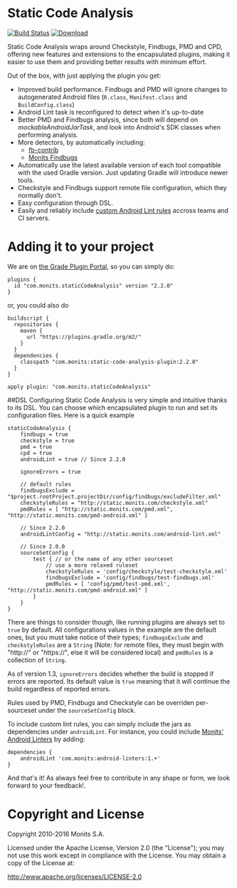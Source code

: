 # Static Code Analysis

[![Build Status](https://travis-ci.org/Monits/static-code-analysis-plugin.svg?branch=development)](https://travis-ci.org/Monits/static-code-analysis-plugin)
[![Download](https://api.bintray.com/packages/monits/monits-android/static-code-analysis-plugin/images/download.svg) ](https://bintray.com/monits/monits-android/static-code-analysis-plugin/_latestVersion)

Static Code Analysis wraps around Checkstyle, Findbugs, PMD and CPD, offering new features
and extensions to the encapsulated plugins, making it easier to use them and providing
better results with minimum effort.

Out of the box, with just applying the plugin you get:
 * Improved build performance. Findbugs and PMD will ignore changes to autogenerated
Android files (``R.class``, ``Manifest.class`` and ``BuildConfig.class``)
 * Android Lint task is reconfigured to detect when it's up-to-date
 * Better PMD and Findbugs analysis, since both will depend on *mockableAndroidJarTask*,
and look into Android's SDK classes when performing analysis.
 * More detectors, by automatically including:
   * [fb-contrib](https://github.com/mebigfatguy/fb-contrib)
   * [Monits Findbugs](https://github.com/Monits/findbugs-plugin)
 * Automatically use the latest available version of each tool compatible with the
used Gradle version. Just updating Gradle will introduce newer tools.
 * Checkstyle and Findbugs support remote file configuration, which they normally don't.
 * Easy configuration through DSL.
 * Easily and reliably include [custom Android Lint rules](http://tools.android.com/tips/lint-custom-rules) accross teams and CI servers.

# Adding it to your project

We are on [the Grade Plugin Portal](https://plugins.gradle.org/plugin/com.monits.staticCodeAnalysis), so you can simply do:

```
plugins {
  id "com.monits.staticCodeAnalysis" version "2.2.0"
}
```

or, you could also do

```
buildscript {
  repositories {
    maven {
      url "https://plugins.gradle.org/m2/"
    }
  }
  dependencies {
    classpath "com.monits:static-code-analysis-plugin:2.2.0"
  }
}

apply plugin: "com.monits.staticCodeAnalysis"
```

##DSL
Configuring Static Code Analysis is very simple and intuitive thanks to its DSL. You can choose
which encapsulated plugin to run and set its configuration files. Here is a quick example

```
staticCodeAnalysis {
    findbugs = true
    checkstyle = true
    pmd = true
    cpd = true
    androidLint = true // Since 2.2.0

    ignoreErrors = true

    // default rules
    findbugsExclude = "$project.rootProject.projectDir/config/findbugs/excludeFilter.xml"
    checkstyleRules = "http://static.monits.com/checkstyle.xml"
    pmdRules = [ "http://static.monits.com/pmd.xml", "http://static.monits.com/pmd-android.xml" ]

    // Since 2.2.0
    androidLintConfig = "http://static.monits.com/android-lint.xml"

    // Since 2.0.0
    sourceSetConfig {
        test { // or the name of any other sourceset
            // use a more relaxed ruleset
            checkstyleRules = 'config/checkstyle/test-checkstyle.xml'
            findbugsExclude = 'config/findbugs/test-findbugs.xml'
            pmdRules = [ 'config/pmd/test-pmd.xml', "http://static.monits.com/pmd-android.xml" ]
        }
    }
}
```

There are things to consider though, like running plugins are always set to ``true`` by default.
All configurations values in the example are the default ones, but you must take notice of their types;
``findbugsExclude`` and ``checkstyleRules`` are a ``String`` (Note: for remote files, they must
begin with "http://" or "https://", else it will be considered local) and ``pmdRules`` is a
collection of ``String``.

As of version 1.3, ``ignoreErrors`` decides whether the build is stopped if errors are reported. Its default
value is ``true`` meaning that it will continue the build regardless of reported errors.

Rules used by PMD, Findbugs and Checkstyle can be overriden per-sourceset under the ``sourceSetConfig`` block.

To include custom lint rules, you can simply include the jars as dependencies under `androidLint`.
For instance, you could include [Monits' Android Linters](https://github.com/monits/android-linters) by adding:

```
dependencies {
    androidLint 'com.monits:android-linters:1.+'
}
```

And that's it! As always feel free to contribute in any shape or form, we look forward to your feedback!.

# Copyright and License
Copyright 2010-2016 Monits S.A.

Licensed under the Apache License, Version 2.0 (the "License"); you may not use
this work except in compliance with the License. You may obtain a copy of the
License at:

http://www.apache.org/licenses/LICENSE-2.0

